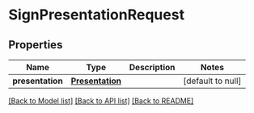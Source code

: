 # SignPresentationRequest

## Properties

| Name             | Type                                | Description | Notes             |
| ---------------- | ----------------------------------- | ----------- | ----------------- |
| **presentation** | [**Presentation**](Presentation.md) |             | [default to null] |

[[Back to Model list]](/docs/api/README.md#documentation-for-models) [[Back to API list]](/docs/api/README.md#documentation-for-api-endpoints) [[Back to README]](/README.md)
